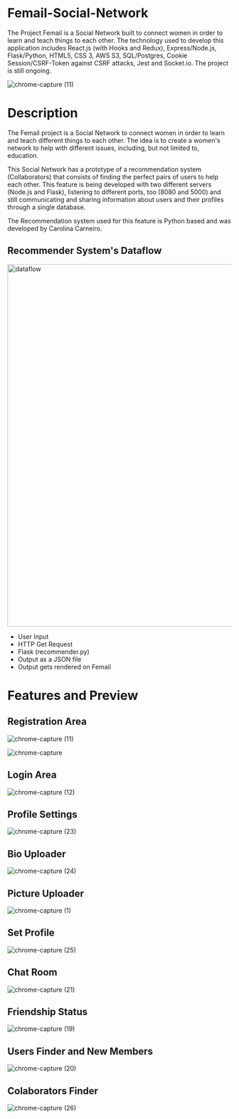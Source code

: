 # Femail-Social-Network
The Project Femail is a Social Network built to connect women in order to learn and teach things to each other. The technology used to develop this application includes React.js (with Hooks and Redux), Express/Node.js, Flask/Python, HTML5, CSS 3, AWS S3, SQL/Postgres, Cookie Session/CSRF-Token against CSRF attacks, Jest and Socket.io. The project is still ongoing. 

![chrome-capture (11)](https://user-images.githubusercontent.com/50359290/67096796-28f68880-f1b9-11e9-9fd3-1499ef86f141.gif)

# Description
The Femail project is a Social Network to connect women in order to learn and teach different things to each other. The idea is to create a women's network to help with different issues, including, but not limited to, education. 

This Social Network has a prototype of a recommendation system (Collaborators) that consists of finding the perfect pairs of users to help each other. This feature is being developed with two different servers (Node.js and Flask), listening to different ports, too (8080 and 5000) and still communicating and sharing information about users and their profiles through a single database.

The Recommendation system used for this feature is Python based and was developed by Carolina Carneiro.

## Recommender System's Dataflow

<img width="815" alt="dataflow" src="https://user-images.githubusercontent.com/50359290/67096070-a28d7700-f1b7-11e9-9683-b35683b14691.PNG">

- User Input
- HTTP Get Request
- Flask (recommender.py)
- Output as a JSON file
- Output gets rendered on Femail


# Features and Preview

## Registration Area

![chrome-capture (11)](https://user-images.githubusercontent.com/50359290/67096796-28f68880-f1b9-11e9-9fd3-1499ef86f141.gif)

![chrome-capture](https://user-images.githubusercontent.com/50359290/67206363-c9df8080-f411-11e9-9446-3fd8ee61d7f0.jpg)

## Login Area 

![chrome-capture (12)](https://user-images.githubusercontent.com/50359290/67206883-c7315b00-f412-11e9-9999-6371e03d4ac4.gif)

## Profile Settings 
![chrome-capture (23)](https://user-images.githubusercontent.com/50359290/67682390-8cd63980-f98f-11e9-84fb-e87ffbf04ebe.gif)

## Bio Uploader

![chrome-capture (24)](https://user-images.githubusercontent.com/50359290/67683084-f7d44000-f990-11e9-96b3-26f85c9b5ded.gif)

## Picture Uploader 
![chrome-capture (1)](https://user-images.githubusercontent.com/50359290/67685902-27d21200-f996-11e9-9cf6-b885f1362de1.gif)

## Set Profile
![chrome-capture (25)](https://user-images.githubusercontent.com/50359290/67683568-e50e3b00-f991-11e9-8d27-ea486f063f11.gif)

## Chat Room 
![chrome-capture (21)](https://user-images.githubusercontent.com/50359290/67602807-bd438b00-f777-11e9-920d-5d028983a467.gif)

## Friendship Status
![chrome-capture (19)](https://user-images.githubusercontent.com/50359290/67406866-f1bc1900-f5b6-11e9-8018-ab9d47597262.gif)

## Users Finder and New Members
![chrome-capture (20)](https://user-images.githubusercontent.com/50359290/67601157-fe39a080-f773-11e9-87c5-736e0f9ea4d9.gif)

## Colaborators Finder
![chrome-capture (26)](https://user-images.githubusercontent.com/50359290/67684216-0e7b9680-f993-11e9-90d9-b3663070a47e.gif)





